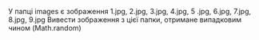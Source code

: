 У папці images є зображення 1.jpg, 2.jpg, 3.jpg, 4.jpg, 5 .jpg, 6.jpg, 7.jpg, 8.jpg, 9.jpg 
Вивести зображення з цієї папки, отримане випадковим чином (Math.random)